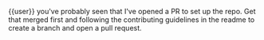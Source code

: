 {{user}} you've probably seen that I've opened a PR to set up the repo. Get that merged first and following the contributing guidelines in the readme to create a branch and open a pull request.

<!-- @todo implement help/reply workflow >
